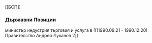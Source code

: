 [[БСП]]

### Държавни Позиции
министър индустрия търговия и услуга в [[(1990.09.21 - 1990.12.20) Правителство Андрей Луканов 2]]